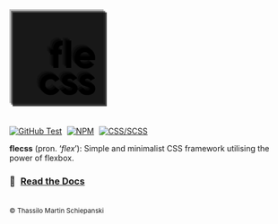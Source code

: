 <a href="https://github.com/t-ski/flecss">
  <img src="./docs/img/flecss-logo.svg" width="175">
</a><br><br>

<a href="https://github.com/t-ski/flecss/actions/workflows/test.yml"><img src="https://img.shields.io/github/actions/workflow/status/t-ski/flecss/test.yml?label=test&logo=github" alt="GitHub Test"></a>
&hairsp;
<a href="https://www.npmjs.com/package/flecss"><img src="https://img.shields.io/npm/v/flecss?logo=npm" alt="NPM"></a>
&hairsp;
<a href="https://sass-lang.com/"><img src="https://img.shields.io/badge/SCSS-%20?label=CSS&labelColor=blue&color=orchid" alt="CSS/SCSS"></a>

**flecss** (pron. ‘_flex_’): Simple and minimalist CSS framework utilising the power of flexbox.

### 📖 &hairsp; [Read the Docs](http://t-ski.github.io/flecss)

##

<sub>&copy; Thassilo Martin Schiepanski</sub>